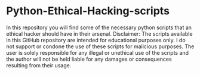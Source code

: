 # Python-Ethical-Hacking-scripts
In this repository you will find some of the necessary python scripts that an ethical hacker should have in their arsenal.
Disclaimer: The scripts available in this GitHub repository are intended for educational purposes only. I do not support or condone the use of these scripts for malicious purposes. The user is solely responsible for any illegal or unethical use of the scripts and the author will not be held liable for any damages or consequences resulting from their usage.
